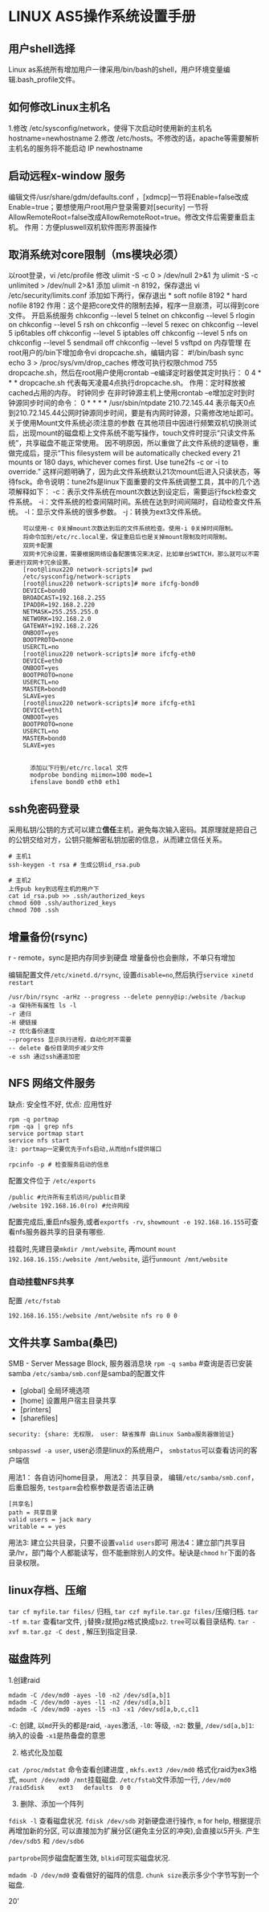 # LINUX AS5操作系统设置手册





## 用户shell选择

Linux as系统所有增加用户一律采用/bin/bash的shell，用户环境变量编辑.bash_profile文件。

## 如何修改Linux主机名
1.修改 /etc/sysconfig/network，使得下次启动时使用新的主机名
hostname=newhostname
2.修改 /etc/hosts。不修改的话，apache等需要解析主机名的服务将不能启动
IP newhostname

## 启动远程x-window 服务

编辑文件/usr/share/gdm/defaults.conf ，[xdmcp]一节将Enable=false改成Enable=true；要想使用户root用户登录需要对[security] 一节将AllowRemoteRoot=false改成AllowRemoteRoot=true。修改文件后需要重启主机。
作用：方便pluswell双机软件图形界面操作

## 取消系统对core限制（ms模块必须）
以root登录，vi /etc/profile 修改
    ulimit -S -c 0 > /dev/null 2>&1
        为
        ulimit -S -c unlimited > /dev/null 2>&1
        添加 ulimit -n 8192，保存退出
        vi /etc/security/limits.conf
        添加如下两行，保存退出
        *               soft nofile 8192
        *               hard nofile 8192
        作用：这个是把core文件的限制去掉，程序一旦崩溃，可以得到core文件。
        开启系统服务
        chkconfig --level 5 telnet on
        chkconfig --level 5 rlogin on
        chkconfig --level 5 rsh on
        chkconfig --level 5 rexec on
        chkconfig --level 5 ip6tables off
        chkconfig --level 5 iptables off
        chkconfig --level 5 nfs on
        chkconfig --level 5 sendmail off
        chkconfig --level 5 vsftpd on
        内存管理
        在root用户的/bin下增加命令vi dropcache.sh，编辑内容：
        #!/bin/bash
        sync
        echo 3 > /proc/sys/vm/drop_caches
        修改可执行权限chmod 755 dropcache.sh，然后在root用户使用crontab –e编译定时器使其定时执行：
        0 4 * * * dropcache.sh
        代表每天凌晨4点执行dropcache.sh。
        作用：定时释放被cached占用的内存。
        时钟同步
        在非时钟源主机上使用crontab –e增加定时到时钟源同步时间的命令：
        0 * * * * /usr/sbin/ntpdate 210.72.145.44
        表示每天0点到210.72.145.44公网时钟源同步时间，要是有内网时钟源，只需修改地址即可。
        关于使用Mount文件系统必须注意的参数
        在其他项目中因进行频繁双机切换测试后，出现mount的磁盘柜上文件系统不能写操作，touch文件时提示“只读文件系统”，共享磁盘不能正常使用。
        因不明原因，所以重做了此文件系统的逻辑卷，重做完成后，提示“This filesystem will be automatically checked every 21 mounts or 180 days, whichever comes first.  Use tune2fs -c or -i to override.”
        这样问题明确了，因为此文件系统默认21次mount后进入只读状态，等待fsck。命令说明：tune2fs是linux下面重要的文件系统调整工具，其中的几个选项解释如下：
        -c：表示文件系统在mount次数达到设定后，需要运行fsck检查文件系统。
        -i：文件系统的检查间隔时间。系统在达到时间间隔时，自动检查文件系统。
        -l：显示文件系统的很多参数。
        -j：转换为ext3文件系统。

        可以使用-c 0关掉mount次数达到后的文件系统检查。使用-i 0关掉时间限制。
        将命令加到/etc/rc.local里，保证重启后也是关掉mount限制及时间限制。
        双网卡配置
        双网卡冗余设置，需要根据网络设备配置情况来决定，比如单台SWITCH，那么就可以不需要进行双网卡冗余设置。
        [root@linux220 network-scripts]# pwd
        /etc/sysconfig/network-scripts
        [root@linux220 network-scripts]# more ifcfg-bond0
        DEVICE=bond0
        BROADCAST=192.168.2.255
        IPADDR=192.168.2.220
        NETMASK=255.255.255.0
        NETWORK=192.168.2.0
        GATEWAY=192.168.2.226
        ONBOOT=yes
        BOOTPROTO=none
        USERCTL=no
        [root@linux220 network-scripts]# more ifcfg-eth0
        DEVICE=eth0
        ONBOOT=yes
        BOOTPROTO=none
        USERCTL=no
        MASTER=bond0
        SLAVE=yes
        [root@linux220 network-scripts]# more ifcfg-eth1
        DEVICE=eth1
        ONBOOT=yes
        BOOTPROTO=none
        USERCTL=no
        MASTER=bond0
        SLAVE=yes


          添加以下行到/etc/rc.local 文件
          modprobe bonding miimon=100 mode=1
          ifenslave bond0 eth0 eth1

## ssh免密码登录

采用私钥/公钥的方式可以建立**信任**主机，避免每次输入密码。其原理就是把自己的公钥交给对方，公钥只能解密私钥加密的信息，从而建立信任关系。

    # 主机1
    ssh-keygen -t rsa # 生成公钥id_rsa.pub

    # 主机2
    上传pub key到远程主机的用户下
    cat id_rsa.pub >> .ssh/authorized_keys
    chmod 600 .ssh/authorized_keys
    chmod 700 .ssh

## 增量备份(rsync)


r - remote，sync是把内存同步到硬盘
增量备份也会删除，不单只有增加

编辑配置文件`/etc/xinetd.d/rsync`, 设置`disable=no`,然后执行`service xinetd restart`

    /usr/bin/rsync -arHz --progress --delete penny@ip:/website /backup
    -a 保持所有属性 ls -l
    -r 递归
    -H 硬链接
    -z 优化备份速度
    --progress 显示执行进程，自动化时不需要
    -- delete 备份目录同步减少文件
    -e ssh 通过ssh通道加密

## NFS 网络文件服务

缺点: 安全性不好, 优点: 应用性好

    rpm -q portmap
    rpm -qa | grep nfs
    service portmap start
    service nfs start
    注: portmap一定要优先于nfs启动,从而给nfs提供端口

    rpcinfo -p # 检查服务启动的信息
配置文件位于 `/etc/exports`

    /public #允许所有主机访问/public目录
    /website 192.168.16.0(ro) #允许网段
配置完成后,重启nfs服务,或者`exportfs -rv`, `showmount -e 192.168.16.155`可查看nfs服务器共享的目录有哪些.

挂载时,先建目录`mkdir /mnt/website`, 再mount `mount 192.168.16.155:/website /mnt/website`, 运行`unmount /mnt/website`

### 自动挂载NFS共享

配置 `/etc/fstab`

    192.168.16.155:/website /mnt/website nfs ro 0 0


## 文件共享 Samba(桑巴)

SMB - Server Message Block, 服务器消息块
`rpm -q samba` #查询是否已安装samba
`/etc/samba/smb.conf`是samba的配置文件

* [global] 全局环境选项
* [home]   设置用户宿主目录共享
* [printers]
* [sharefiles]

`security: {share: 无权限， user: 缺省推荐 由Linux Samba服务器做验证}`

`smbpasswd -a user`, user必须是linux的系统用户， `smbstatus`可以查看访问的客户端信

用法1： 各自访问home目录，
用法2： 共享目录， 编辑`/etc/samba/smb.conf`，后重启服务, `testparm`会检察参数是否语法正确

    [共享名]
    path = 共享目录
    valid users = jack mary
    writable = = yes
用法3: 建立公共目录，只要不设置`valid users`即可
用法4：建立部门共享目录/hr，部门每个人都能读写，但不能删除别人的文件。秘诀是`chmod` `hr`下面的各目录权限。

## linux存档、压缩

`tar cf myfile.tar files/` 归档, `tar czf myfile.tar.gz files/`压缩归档.
`tar -tf m.tar` 查看tar文件, `j`替换`z`就把gz格式换成`bz2`.
`tree`可以看目录结构.
`tar -xvf m.tar.gz -C dest`  , 解压到指定目录.

## 磁盘阵列

1.创建raid

    mdadm -C /dev/md0 -ayes -l0 -n2 /dev/sd[a,b]1
    mdadm -C /dev/md0 -ayes -l1 -n2 /dev/sd[a,b]1
    mdadm -C /dev/md0 -ayes -l5 -n3 -x1 /dev/sd[a,b,c,c]1

`-C`: 创建, 以`md`开头的都是raid, `-ayes`激活, `-l0`: 等级, `-n2`: 数量, `/dev/sd[a,b]1`: 纳入的设备
`-x1`是热备盘的意思

2. 格式化及加载

`cat /proc/mdstat` 命令查看创建进度 , `mkfs.ext3 /dev/md0` 格式化raid为ex3格式, `mount /dev/md0 /mnt`挂载磁盘.
`/etc/fstab`文件添加一行, `/dev/md0   /raid5disk    ext3   defaults  0 0`

3. 删除、添加一个阵列

`fdisk -l` 查看磁盘状况.
`fdisk /dev/sdb` 对新硬盘进行操作, `m` for help, 根据提示再增加新的分区, 可以直接加为扩展分区(避免主分区的冲突),会直接以5开头. 产生 `/dev/sdb5` 和 `/dev/sdb6`

`partprobe`同步磁盘配置生效, `blkid`可现实磁盘状况.

`mdadm -D /dev/md0` 查看做好的磁阵的信息. `chunk size`表示多少个字节写到一个磁盘.

20'




